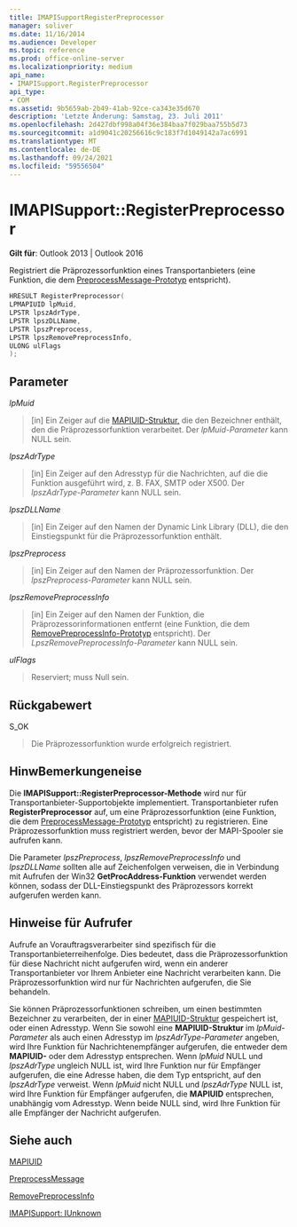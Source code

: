 ```yaml
---
title: IMAPISupportRegisterPreprocessor
manager: soliver
ms.date: 11/16/2014
ms.audience: Developer
ms.topic: reference
ms.prod: office-online-server
ms.localizationpriority: medium
api_name:
- IMAPISupport.RegisterPreprocessor
api_type:
- COM
ms.assetid: 9b5659ab-2b49-41ab-92ce-ca343e35d670
description: 'Letzte Änderung: Samstag, 23. Juli 2011'
ms.openlocfilehash: 2d427dbf998a04f36e384baa7f029baa755b5d73
ms.sourcegitcommit: a1d9041c20256616c9c183f7d1049142a7ac6991
ms.translationtype: MT
ms.contentlocale: de-DE
ms.lasthandoff: 09/24/2021
ms.locfileid: "59556504"
---
```

# <a name="imapisupportregisterpreprocessor"></a>IMAPISupport::RegisterPreprocessor

  
  
**Gilt für**: Outlook 2013 | Outlook 2016 
  
Registriert die Präprozessorfunktion eines Transportanbieters (eine Funktion, die dem [PreprocessMessage-Prototyp](preprocessmessage.md) entspricht). 
  
```cpp
HRESULT RegisterPreprocessor(
LPMAPIUID lpMuid,
LPSTR lpszAdrType,
LPSTR lpszDLLName,
LPSTR lpszPreprocess,
LPSTR lpszRemovePreprocessInfo,
ULONG ulFlags
);
```

## <a name="parameters"></a>Parameter

 _lpMuid_
  
> [in] Ein Zeiger auf die [MAPIUID-Struktur,](mapiuid.md) die den Bezeichner enthält, den die Präprozessorfunktion verarbeitet. Der  _lpMuid-Parameter_ kann NULL sein. 
    
 _lpszAdrType_
  
> [in] Ein Zeiger auf den Adresstyp für die Nachrichten, auf die die Funktion ausgeführt wird, z. B. FAX, SMTP oder X500. Der  _lpszAdrType-Parameter_ kann NULL sein. 
    
 _lpszDLLName_
  
> [in] Ein Zeiger auf den Namen der Dynamic Link Library (DLL), die den Einstiegspunkt für die Präprozessorfunktion enthält.
    
 _lpszPreprocess_
  
> [in] Ein Zeiger auf den Namen der Präprozessorfunktion. Der  _lpszPreprocess-Parameter_ kann NULL sein. 
    
 _lpszRemovePreprocessInfo_
  
> [in] Ein Zeiger auf den Namen der Funktion, die Präprozessorinformationen entfernt (eine Funktion, die dem [RemovePreprocessInfo-Prototyp](removepreprocessinfo.md) entspricht). Der  _LpszRemovePreprocessInfo-Parameter_ kann NULL sein. 
    
 _ulFlags_
  
> Reserviert; muss Null sein.
    
## <a name="return-value"></a>Rückgabewert

S_OK 
  
> Die Präprozessorfunktion wurde erfolgreich registriert.
    
## <a name="remarks"></a>HinwBemerkungeneise

Die **IMAPISupport::RegisterPreprocessor-Methode** wird nur für Transportanbieter-Supportobjekte implementiert. Transportanbieter rufen **RegisterPreprocessor** auf, um eine Präprozessorfunktion (eine Funktion, die dem [PreprocessMessage-Prototyp](preprocessmessage.md) entspricht) zu registrieren. Eine Präprozessorfunktion muss registriert werden, bevor der MAPI-Spooler sie aufrufen kann. 
  
Die Parameter  _lpszPreprocess_,  _lpszRemovePreprocessInfo_ und  _lpszDLLName_ sollten alle auf Zeichenfolgen verweisen, die in Verbindung mit Aufrufen der Win32 **GetProcAddress-Funktion** verwendet werden können, sodass der DLL-Einstiegspunkt des Präprozessors korrekt aufgerufen werden kann. 
  
## <a name="notes-to-callers"></a>Hinweise für Aufrufer

Aufrufe an Vorauftragsverarbeiter sind spezifisch für die Transportanbieterreihenfolge. Dies bedeutet, dass die Präprozessorfunktion für diese Nachricht nicht aufgerufen wird, wenn ein anderer Transportanbieter vor Ihrem Anbieter eine Nachricht verarbeiten kann. Die Präprozessorfunktion wird nur für Nachrichten aufgerufen, die Sie behandeln.
  
Sie können Präprozessorfunktionen schreiben, um einen bestimmten Bezeichner zu verarbeiten, der in einer [MAPIUID-Struktur](mapiuid.md) gespeichert ist, oder einen Adresstyp. Wenn Sie sowohl eine **MAPIUID-Struktur** im  _lpMuid-Parameter_ als auch einen Adresstyp im  _lpszAdrType-Parameter_ angeben, wird Ihre Funktion für Nachrichtenempfänger aufgerufen, die entweder dem **MAPIUID-** oder dem Adresstyp entsprechen. Wenn  _lpMuid_ NULL und  _lpszAdrType_ ungleich NULL ist, wird Ihre Funktion nur für Empfänger aufgerufen, die eine Adresse haben, die dem Typ entspricht, auf den  _lpszAdrType_ verweist. Wenn  _lpMuid_ nicht NULL und  _lpszAdrType_ NULL ist, wird Ihre Funktion für Empfänger aufgerufen, die **MAPIUID** entsprechen, unabhängig vom Adresstyp. Wenn beide NULL sind, wird Ihre Funktion für alle Empfänger der Nachricht aufgerufen.
  
## <a name="see-also"></a>Siehe auch



[MAPIUID](mapiuid.md)
  
[PreprocessMessage](preprocessmessage.md)
  
[RemovePreprocessInfo](removepreprocessinfo.md)
  
[IMAPISupport: IUnknown](imapisupportiunknown.md)

